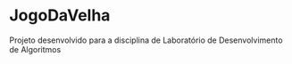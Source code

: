 # JogoDaVelha
Projeto desenvolvido para a disciplina de Laboratório de Desenvolvimento de Algoritmos
